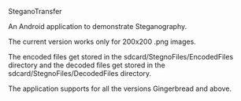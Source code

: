 SteganoTransfer

An Android application to demonstrate Steganography. 

The current version works only for 200x200 .png images.
 
The encoded files get stored in the sdcard/StegnoFiles/EncodedFiles directory and the decoded files get stored in the sdcard/StegnoFiles/DecodedFiles directory.

The application supports for all the versions Gingerbread and above.